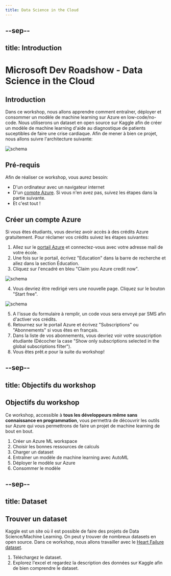 ```yaml
---
title: Data Science in the Cloud
---
```


--sep--
---
title: Introduction
---

# Microsoft Dev Roadshow - Data Science in the Cloud

## Introduction

Dans ce workshop, nous allons apprendre comment entraîner, déployer et consommer un modèle de machine learning sur Azure en low-code/no-code. Nous utiliserons un dataset en open source sur Kaggle afin de créer un modèle de machine learning d'aide au diagnostique de patients suceptibles de faire une crise cardiaque. Afin de mener à bien ce projet, nous allons suivre l'architecture suivante:

![schema](media/schema.png)

## Pré-requis

Afin de réaliser ce workshop, vous aurez besoin: 

- D'un ordinateur avec un navigateur internet
- D'un [compte Azure](https://ms.portal.azure.com/). Si vous n'en avez pas, suivez les étapes dans la partie suivante.
- Et c'est tout !

## Créer un compte Azure

Si vous êtes étudiants, vous devriez avoir accès à des crédits Azure gratuitement. Pour réclamer vos crédits suivez les étapes suivantes:

1. Allez sur le [portail Azure](https://ms.portal.azure.com/) et connectez-vous avec votre adresse mail de votre école. 
2. Une fois sur le portail, écrivez "Education" dans la barre de recherche et allez dans la section Education. 
3. Cliquez sur l'encadré en bleu "Claim you Azure credit now".

![schema](media/credit.png)

4. Vous devriez être redirigé vers une nouvelle page. Cliquez sur le bouton "Start free".

![schema](media/start.png)

5. A l'issue du formulaire à remplir, un code vous sera envoyé par SMS afin d'activer vos crédits.
6. Retournez sur le portail Azure et écrivez "Subscriptions" ou "Abonnements" si vous êtes en français.
7. Dans la liste de vos abonnements, vous devriez voir votre souscription étudiante (Décocher la case "Show only subscriptions selected in the global subscriptions filter").
8. Vous êtes prêt.e pour la suite du workshop!

--sep--
---
title: Objectifs du workshop
---

## Objectifs du workshop

Ce workshop, accessible à **tous les développeurs même sans connaissance en programmation**, vous permettra de découvrir les outils sur Azure qui vous permettrons de faire un projet de machine learning de bout en bout. 

1. Créer un Azure ML workspace
2. Choisir les bonnes ressources de calculs
3. Charger un dataset
4. Entraîner un modèle de machine learning avec AutoML
5. Déployer le modèle sur Azure
6. Consommer le modèle

--sep--
---
title: Dataset
---

## Trouver un dataset

Kaggle est un site où il est possible de faire des projets de Data Science/Machine Learning. On peut y trouver de nombreux datasets en open source. Dans ce workshop, nous allons travailler avec le [Heart Failure dataset](https://www.kaggle.com/andrewmvd/heart-failure-clinical-data).

1. Téléchargez le dataset.
2. Explorez l'excel et regardez la description des données sur Kaggle afin de bien comprendre le dataset.


